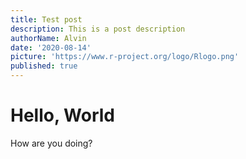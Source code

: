 ```yaml
---
title: Test post
description: This is a post description
authorName: Alvin
date: '2020-08-14'
picture: 'https://www.r-project.org/logo/Rlogo.png'
published: true
---
```


# Hello, World

How are you doing?
